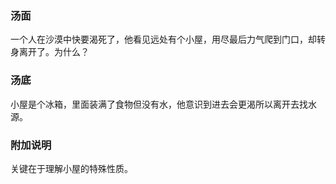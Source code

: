 ### 汤面
一个人在沙漠中快要渴死了，他看见远处有个小屋，用尽最后力气爬到门口，却转身离开了。为什么？

### 汤底
小屋是个冰箱，里面装满了食物但没有水，他意识到进去会更渴所以离开去找水源。

### 附加说明
关键在于理解小屋的特殊性质。
